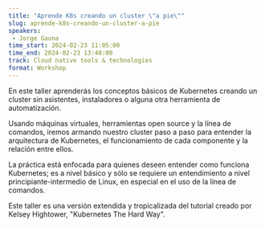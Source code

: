 ```yaml
---
title: "Aprende K8s creando un cluster \"a pie\""
slug: aprende-k8s-creando-un-cluster-a-pie
speakers:
 - Jorge Gaona
time_start: 2024-02-23 11:05:00
time_end: 2024-02-23 13:40:00
track: Cloud native tools & technologies
format: Workshop
---
```


En este taller aprenderás los conceptos básicos de Kubernetes creando un cluster sin asistentes, instaladores o alguna otra herramienta de automatización. 
 
Usando máquinas virtuales, herramientas open source y la línea de comandos, iremos armando nuestro cluster paso a paso para entender la arquitectura de Kubernetes, el funcionamiento de cada componente y la relación entre ellos. 
 
La práctica está enfocada para quienes deseen entender como funciona Kubernetes; es a nivel básico y sólo se requiere un entendimiento a nivel principiante-intermedio de Linux, en especial en el uso de la línea de comandos.
 
Este taller es una versión extendida y tropicalizada del tutorial creado por Kelsey Hightower, "Kubernetes The Hard Way".